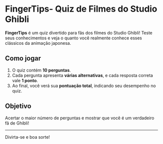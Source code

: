 # FingerTips- Quiz de Filmes do Studio Ghibli 


**FingerTips** é um quiz divertido para fãs dos filmes do Studio Ghibli! Teste seus conhecimentos e veja o quanto você realmente conhece esses clássicos da animação japonesa.

## Como jogar
1. O quiz contém **10 perguntas**.  
2. Cada pergunta apresenta **várias alternativas**, e cada resposta correta vale **1 ponto**.  
3. Ao final, você verá sua **pontuação total**, indicando seu desempenho no quiz.  

## Objetivo
Acertar o maior número de perguntas e mostrar que você é um verdadeiro fã de Ghibli!


---

Divirta-se e boa sorte!
